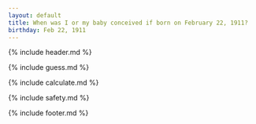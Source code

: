 ```yaml
---
layout: default
title: When was I or my baby conceived if born on February 22, 1911?
birthday: Feb 22, 1911
---
```


{% include header.md %}

{% include guess.md %}

{% include calculate.md %}

{% include safety.md %}

{% include footer.md %}




